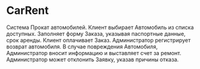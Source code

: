 # CarRent
Система Прокат автомобилей. Клиент выбирает Автомобиль из списка
доступных. Заполняет форму Заказа, указывая паспортные данные, срок аренды.
Клиент оплачивает Заказ. Администратор регистрирует возврат автомобиля. В
случае повреждения Автомобиля, Администратор вносит информацию и
выставляет счет за ремонт. Администратор может отклонить Заявку, указав
причины отказа.
